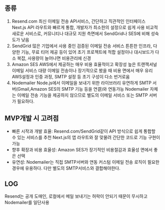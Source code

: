 ## 종류
1. Resend.com
	최신 이메일 전송 API서비스, 간단하고 직관적인 인터페이스
	Next.js API 라우트와 빠르게 통합, 개발자가 최소한의 설정으로 쉽게 사용
	비교적 새로운 서비스로, 커뮤니티나 대규모 지원 측면에서 SendGrid나 SES에 비해 성숙도가 낮음
2. SendGrid
	많은 기업에서 사용 중인 검증된 이메일 전송 서비스
	튼튼한 인프라, 다양한 기능, 무료 티어 제공 등이 있어 초기 프로젝트에 적합
	설정이나 대시보드가 다소 복잡, 사용량이 늘어나면 비용관리에 신경
3. Amazon SES
	AWS에서 제공하는 매우 비용 효율적이고 확장성 높은 트랜잭셔널 이메일 서비스
	대량 이메일 전송이나 장기적으로 봤을 때 비용 면에서 매우 유리
	AWS설정과 인증 과정, SMTP 설정 등 초기 구성이 다소 번거로움
4. Nodemailer
	Node.js에서 이메일을 보내기 위한 라이브러리
	유연하게 SMTP 서버(Gmail,Amazon SES의 SMTP 기능 등을 연결)와 연동가능
	Nodemailer 자체는 이메일 전송 기능을 제공하지 않으므로 별도의 이메일 서비스 또는 SMTP 서버가 필요하다.

## MVP개발 시 고려점
- 빠른 시작과 개발 효율: Resend.com\/SendGrid같이 API 방식으로 쉽게 통합할 수 있는 서비스를 추천 Next.js의 앱 라우트와 잘 맞물려 간단한 코드로 기능 구현이 가능
- 향후 확장과 비용 효율성: Amazon SES가 장기적인 비용절감과 효율성 면에서 좋은 선택
- 유연성: Nodemailer는 직접 SMTP서버와 연동 커스텀 이메일 전송 로직이 필요한 경우에 유용하다. 다만 별도의 SMTP서비스와 결합해야한다.

## LOG
Resend는 공개 도매인, 로컬에서 메일 보내기는 허락이 안되기 때문이 무시하고
Nodemailer를 일단사용